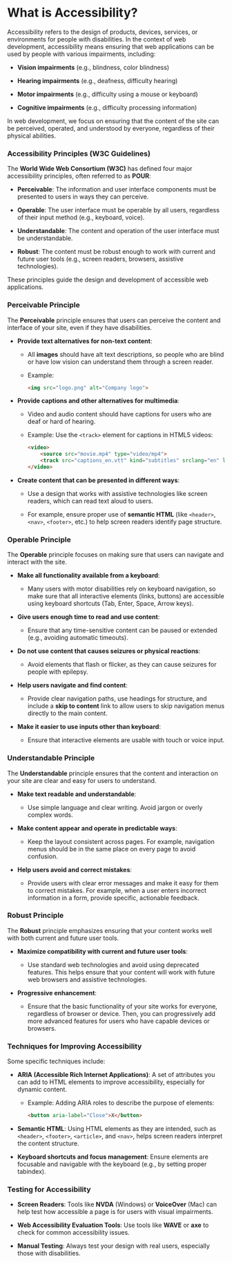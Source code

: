 # **What is Accessibility?**

Accessibility refers to the design of products, devices, services, or environments for people with disabilities. In the context of web development, accessibility means ensuring that web applications can be used by people with various impairments, including:

-   **Vision impairments** (e.g., blindness, color blindness)
    
-   **Hearing impairments** (e.g., deafness, difficulty hearing)
    
-   **Motor impairments** (e.g., difficulty using a mouse or keyboard)
    
-   **Cognitive impairments** (e.g., difficulty processing information)
    

In web development, we focus on ensuring that the content of the site can be perceived, operated, and understood by everyone, regardless of their physical abilities.

### **Accessibility Principles (W3C Guidelines)**

The **World Wide Web Consortium (W3C)** has defined four major accessibility principles, often referred to as **POUR**:

-   **Perceivable**: The information and user interface components must be presented to users in ways they can perceive.
    
-   **Operable**: The user interface must be operable by all users, regardless of their input method (e.g., keyboard, voice).
    
-   **Understandable**: The content and operation of the user interface must be understandable.
    
-   **Robust**: The content must be robust enough to work with current and future user tools (e.g., screen readers, browsers, assistive technologies).
    

These principles guide the design and development of accessible web applications.

### **Perceivable Principle**

The **Perceivable** principle ensures that users can perceive the content and interface of your site, even if they have disabilities.

-   **Provide text alternatives for non-text content**:
    
    -   All **images** should have alt text descriptions, so people who are blind or have low vision can understand them through a screen reader.
        
    -   Example:
        
        ```html
        <img src="logo.png" alt="Company logo">
        ```
        
-   **Provide captions and other alternatives for multimedia**:
    
    -   Video and audio content should have captions for users who are deaf or hard of hearing.
        
    -   Example: Use the `<track>` element for captions in HTML5 videos:
        
        ```html
        <video>
            <source src="movie.mp4" type="video/mp4">
            <track src="captions_en.vtt" kind="subtitles" srclang="en" label="English">
        </video>
        ```
        
-   **Create content that can be presented in different ways**:
    
    -   Use a design that works with assistive technologies like screen readers, which can read text aloud to users.
        
    -   For example, ensure proper use of **semantic HTML** (like `<header>`, `<nav>`, `<footer>`, etc.) to help screen readers identify page structure.
        

### **Operable Principle**

The **Operable** principle focuses on making sure that users can navigate and interact with the site.

-   **Make all functionality available from a keyboard**:
    
    -   Many users with motor disabilities rely on keyboard navigation, so make sure that all interactive elements (links, buttons) are accessible using keyboard shortcuts (Tab, Enter, Space, Arrow keys).
        
-   **Give users enough time to read and use content**:
    
    -   Ensure that any time-sensitive content can be paused or extended (e.g., avoiding automatic timeouts).
        
-   **Do not use content that causes seizures or physical reactions**:
    
    -   Avoid elements that flash or flicker, as they can cause seizures for people with epilepsy.
        
-   **Help users navigate and find content**:
    
    -   Provide clear navigation paths, use headings for structure, and include a **skip to content** link to allow users to skip navigation menus directly to the main content.
        
-   **Make it easier to use inputs other than keyboard**:
    
    -   Ensure that interactive elements are usable with touch or voice input.
        

### **Understandable Principle**

The **Understandable** principle ensures that the content and interaction on your site are clear and easy for users to understand.

-   **Make text readable and understandable**:
    
    -   Use simple language and clear writing. Avoid jargon or overly complex words.
        
-   **Make content appear and operate in predictable ways**:
    
    -   Keep the layout consistent across pages. For example, navigation menus should be in the same place on every page to avoid confusion.
        
-   **Help users avoid and correct mistakes**:
    
    -   Provide users with clear error messages and make it easy for them to correct mistakes. For example, when a user enters incorrect information in a form, provide specific, actionable feedback.
        

### **Robust Principle**

The **Robust** principle emphasizes ensuring that your content works well with both current and future user tools.

-   **Maximize compatibility with current and future user tools**:
    
    -   Use standard web technologies and avoid using deprecated features. This helps ensure that your content will work with future web browsers and assistive technologies.
        
-   **Progressive enhancement**:
    
    -   Ensure that the basic functionality of your site works for everyone, regardless of browser or device. Then, you can progressively add more advanced features for users who have capable devices or browsers.
        

### **Techniques for Improving Accessibility**

Some specific techniques include:

-   **ARIA (Accessible Rich Internet Applications)**: A set of attributes you can add to HTML elements to improve accessibility, especially for dynamic content.
    
    -   Example: Adding ARIA roles to describe the purpose of elements:
        
        ```html
        <button aria-label="Close">X</button>
        ```
        
-   **Semantic HTML**: Using HTML elements as they are intended, such as `<header>`, `<footer>`, `<article>`, and `<nav>`, helps screen readers interpret the content structure.
    
-   **Keyboard shortcuts and focus management**: Ensure elements are focusable and navigable with the keyboard (e.g., by setting proper tabindex).
    

### **Testing for Accessibility**

-   **Screen Readers**: Tools like **NVDA** (Windows) or **VoiceOver** (Mac) can help test how accessible a page is for users with visual impairments.
    
-   **Web Accessibility Evaluation Tools**: Use tools like **WAVE** or **axe** to check for common accessibility issues.
    
-   **Manual Testing**: Always test your design with real users, especially those with disabilities.
    